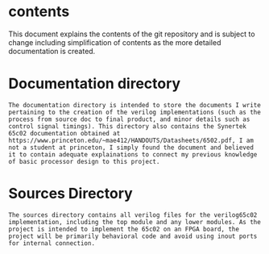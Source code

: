 # contents

This document explains the contents of the git repository and is subject to change including simplification of contents as the more detailed documentation is created.

Documentation directory
=======================
    The documentation directory is intended to store the documents I write pertaining to the creation of the verilog implementations (such as the process from source doc to final product, and minor details such as control signal timings). This directory also contains the Synertek 65c02 documentation obtained at https://www.princeton.edu/~mae412/HANDOUTS/Datasheets/6502.pdf, I am not a student at princeton, I simply found the document and believed it to contain adequate explainations to connect my previous knowledge of basic processor design to this project.

Sources Directory
=================
    The sources directory contains all verilog files for the verilog65c02 implementation, including the top module and any lower modules. As the project is intended to implement the 65c02 on an FPGA board, the project will be primarily behavioral code and avoid using inout ports for internal connection.
